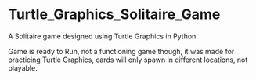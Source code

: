# Turtle_Graphics_Solitaire_Game

A Solitaire game designed using Turtle Graphics in Python

Game is ready to Run, not a functioning game though, it was made for practicing Turtle Graphics, cards
will only spawn in different locations, not playable. 
